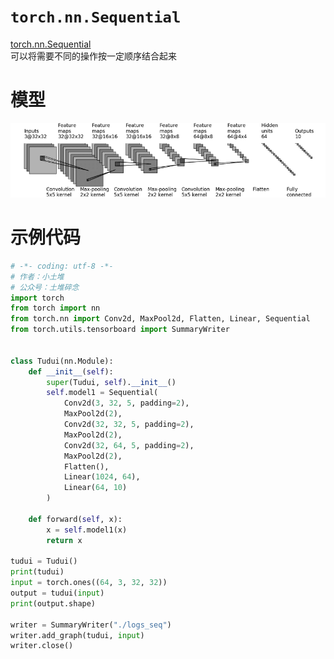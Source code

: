 # `torch.nn.Sequential`
[torch.nn.Sequential](https://pytorch.org/docs/stable/nn.html#linear-layers)  
可以将需要不同的操作按一定顺序结合起来
# 模型
![CIFAR10](./images/CIFAR10.png)
# 示例代码
```python
# -*- coding: utf-8 -*-
# 作者：小土堆
# 公众号：土堆碎念
import torch
from torch import nn
from torch.nn import Conv2d, MaxPool2d, Flatten, Linear, Sequential
from torch.utils.tensorboard import SummaryWriter


class Tudui(nn.Module):
    def __init__(self):
        super(Tudui, self).__init__()
        self.model1 = Sequential(
            Conv2d(3, 32, 5, padding=2),
            MaxPool2d(2),
            Conv2d(32, 32, 5, padding=2),
            MaxPool2d(2),
            Conv2d(32, 64, 5, padding=2),
            MaxPool2d(2),
            Flatten(),
            Linear(1024, 64),
            Linear(64, 10)
        )

    def forward(self, x):
        x = self.model1(x)
        return x

tudui = Tudui()
print(tudui)
input = torch.ones((64, 3, 32, 32))
output = tudui(input)
print(output.shape)

writer = SummaryWriter("./logs_seq")
writer.add_graph(tudui, input)
writer.close()
```